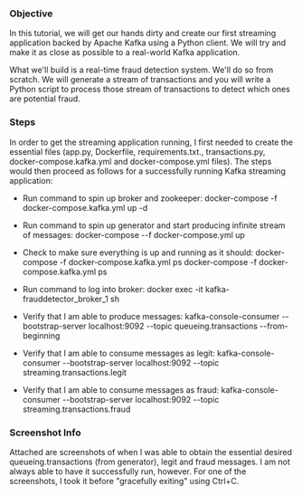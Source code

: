 ### Objective
In this tutorial, we will get our hands dirty and create our first streaming application backed by Apache Kafka using a Python client. We will try and make it as close as possible to a real-world Kafka application.


What we'll build is a real-time fraud detection system. We'll do so from scratch. We will
generate a stream of transactions and you will write a Python script to process those stream
of transactions to detect which ones are potential fraud.

### Steps
In order to get the streaming application running, I first needed to create the essential files (app.py, Dockerfile, requirements.txt., transactions.py, docker-compose.kafka.yml and docker-compose.yml files). The steps would then proceed as follows for a successfully running Kafka streaming application:

- Run command to spin up broker and zookeeper: docker-compose -f docker-compose.kafka.yml up -d

- Run command to spin up generator and start producing infinite stream of messages: docker-compose --f docker-compose.yml up

- Check to make sure everything is up and running as it should: docker-compose -f docker-compose.kafka.yml ps docker-compose -f docker-compose.kafka.yml ps

- Run command to log into broker: docker exec -it kafka-frauddetector_broker_1 sh

- Verify that I am able to produce messages: kafka-console-consumer --bootstrap-server localhost:9092 --topic queueing.transactions --from-beginning

- Verify that I am able to consume messages as legit: kafka-console-consumer --bootstrap-server localhost:9092 --topic streaming.transactions.legit

- Verify that I am able to consume messages as fraud: kafka-console-consumer --bootstrap-server localhost:9092 --topic streaming.transactions.fraud

### Screenshot Info
Attached are screenshots of when I was able to obtain the essential desired queueing.transactions (from generator), legit and fraud messages. I am not always able to have it successfully run, however. For one of the screenshots, I took it before "gracefully exiting" using Ctrl+C.
